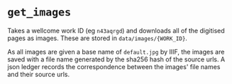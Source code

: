 # `get_images`

Takes a wellcome work ID (eg `n43aqrgd`) and downloads all of the digitised pages as images. These are stored in `data/images/{WORK_ID}`.

As all images are given a base name of `default.jpg` by IIIF, the images are saved with a file name generated by the sha256 hash of the source urls. A json ledger records the correspondence between the images' file names and their source urls.
